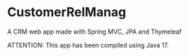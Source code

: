 # CustomerRelManag
A CRM web app made with Spring MVC, JPA and Thymeleaf

ATTENTION: This app has been compiled using Java 17.
